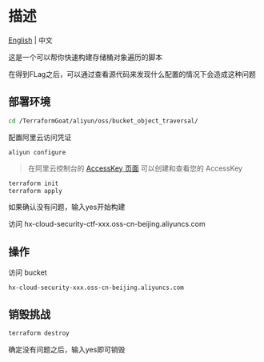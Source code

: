 # 描述

[English](./README.md) | 中文

这是一个可以帮你快速构建存储桶对象遍历的脚本

在得到FLag之后，可以通过查看源代码来发现什么配置的情况下会造成这种问题

## 部署环境

```bash
cd /TerraformGoat/aliyun/oss/bucket_object_traversal/
```

配置阿里云访问凭证

```shell
aliyun configure
```

> 在阿里云控制台的 [AccessKey 页面](https://ram.console.aliyun.com/manage/ak) 可以创建和查看您的 AccessKey

```BASH
terraform init
terraform apply
```

如果确认没有问题，输入yes开始构建

访问 hx-cloud-security-ctf-xxx.oss-cn-beijing.aliyuncs.com

## 操作

访问 bucket

```shell
hx-cloud-security-xxx.oss-cn-beijing.aliyuncs.com
```

## 销毁挑战

```bash
terraform destroy
```

确定没有问题之后，输入yes即可销毁
